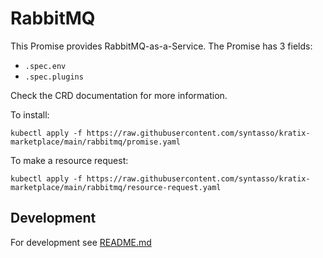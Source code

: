 # RabbitMQ

This Promise provides RabbitMQ-as-a-Service. The Promise has 3 fields:
* `.spec.env`
* `.spec.plugins`

Check the CRD documentation for more information.


To install:
```
kubectl apply -f https://raw.githubusercontent.com/syntasso/kratix-marketplace/main/rabbitmq/promise.yaml
```

To make a resource request:
```
kubectl apply -f https://raw.githubusercontent.com/syntasso/kratix-marketplace/main/rabbitmq/resource-request.yaml
```

## Development

For development see [README.md](./internal/README.md)
